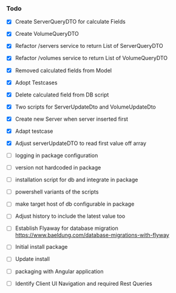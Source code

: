 ### Todo

- [x] Create ServerQueryDTO for calculate Fields
- [x] Create VolumeQueryDTO
- [x] Refactor /servers service to return List of ServerQueryDTO  
- [x] Refactor /volumes service to return List of VolumeQueryDTO  
- [x] Removed calculated fields from Model
- [x] Adopt Testcases
- [x] Delete calculated field from DB script  
- [x] Two scripts for ServerUpdateDto and VolumeUpdateDto
- [x] Create new Server when server inserted first
- [x] Adapt testcase
- [x] Adjust serverUpdateDTO to read first value off array
- [ ] logging in package configuration
- [ ] version not hardcoded in package
- [ ] installation script for db and integrate in package
- [ ] powershell variants of the scripts
- [ ] make target host of db configurable in package
- [ ] Adjust history to include the latest value too
- [ ] Establish Flyaway for database migration  https://www.baeldung.com/database-migrations-with-flyway
- [ ] Initial install package
- [ ] Update install
- [ ] packaging with Angular application
- [ ] Identify Client UI Navigation and required Rest Queries 

  